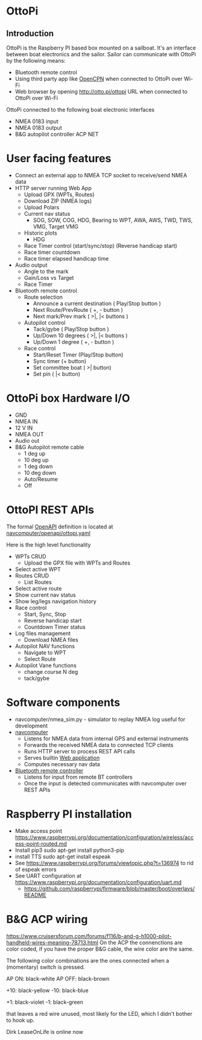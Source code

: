 # OttoPi

## Introduction

OttoPi is the Raspberry PI based box mounted on a sailboat. It's an interface between boat electronics and the sailor.
Sailor can communicate with OttoPi by the following means:
* Bluetooth remote control
* Using third party app like [OpenCPN](https://opencpn.org/) when connected to OttoPi over Wi-Fi
* Web browser by opening http://otto.pi/ottopi URL when connected to OttoPi over Wi-Fi

OttoPi connected to the following boat electronic interfaces 
* NMEA 0183 input 
* NMEA 0183 output
* B&G autopilot controller ACP NET

# User facing features

* Connect an external app to NMEA TCP socket to receive/send NMEA data 
* HTTP server running Web App
  * Upload GPX (WPTs, Routes)
  * Download ZIP (NMEA logs)
  * Upload Polars 
  * Current nav status
    * SOG, SOW, COG, HDG, Bearing to WPT, AWA, AWS, TWD, TWS, VMG, Target VMG
  * Historic plots
    * HDG
  * Race Timer control (start/sync/stop) (Reverse handicap start)
  * Race timer countdown 
  * Race timer elapsed handicap time
* Audio output 
  * Angle to the mark
  * Gain/Loss vs Target
  * Race Timer 
* Bluetooth remote control 
  * Route selection 
    * Announce a current destination   ( Play/Stop button )
    * Next Route/PrevRoute  ( +, - button )
    * Next mark/Prev mark  ( >|, |< buttons )
  * Autopilot control
    * Tack/gybe ( Play/Stop button )
    * Up/Down 10 degrees  ( >|, |< buttons )
    * Up/Down 1 degree  ( +, - button )
  * Race control 
    * Start/Reset Timer (Play/Stop button)
    * Sync timer        (+ button)
    * Set committee boat ( >| button)
    * Set pin            ( |< button)
  

# OttoPi box Hardware I/O

* GND
* NMEA IN
* 12 V IN
* NMEA OUT
* Audio out
* B&G Autopilot remote cable
  * 1 deg up
  * 10 deg up 
  * 1 deg down 
  * 10 deg down 
  * Auto/Resume
  * Off
    
# OttoPI REST APIs

The formal [OpenAPI](https://swagger.io/specification) definition is located 
at [navcomputer/openapi/ottopi.yaml](navcomputer/openapi/ottopi.yaml) 

Here is the high level functionality

* WPTs CRUD
  * Upload the GPX file with WPTs and Routes
* Select active WPT
* Routes CRUD
  * List Routes
* Select active route
* Show current nav status 
* Show leg/legs navigation history 
* Race control 
  * Start, Sync, Stop
  * Reverse handicap start
  * Countdown Timer status
* Log files management 
  * Download NMEA files
* Autopilot NAV functions
  * Navigate to WPT
  * Select Route
* Autopilot Vane functions
  * change course N deg 
  * tack/gybe 


# Software components 
* navcomputer/nmea_sim.py - simulator to replay NMEA log useful for development
* [navcomputer](navcomputer/main.py)
  * Listens for NMEA data from internal GPS and external instruments
  * Forwards the received NMEA data to connected TCP clients
  * Runs HTTP server to process REST API calls
  * Serves builtin [Web application](web/README.md) 
  * Computes necessary nav data
* [Bluetooth remote controller](bt_remote/README.md) 
  * Listens for input from remote BT controllers
  * Once the input is detected communicates with navcomputer over REST APIs

# Raspberry PI installation 
* Make access point https://www.raspberrypi.org/documentation/configuration/wireless/access-point-routed.md
* Install pip3 sudo apt-get install python3-pip
* install TTS sudo apt-get install espeak
* See https://www.raspberrypi.org/forums/viewtopic.php?t=136974 to rid of espeak errors
* See UART configuration at https://www.raspberrypi.org/documentation/configuration/uart.md
  * https://github.com/raspberrypi/firmware/blob/master/boot/overlays/README


# B&G ACP wiring
https://www.cruisersforum.com/forums/f116/b-and-g-h1000-pilot-handheld-wires-meaning-78713.html
  On the ACP the connenctions are color coded, if you have the proper B&G cable, the wire color are the same.
  
  The following color combinations are the ones connected when a (momentary) switch is pressed.
  
  AP ON: black-white
  AP OFF: black-brown
  
  +10: black-yellow
  -10: black-blue
  
  +1: black-violet
  -1: black-green
  
  that leaves a red wire unused, most likely for the LED, which I didn't bother to hook up.
  
  Dirk
  LeaseOnLife is online now  	
